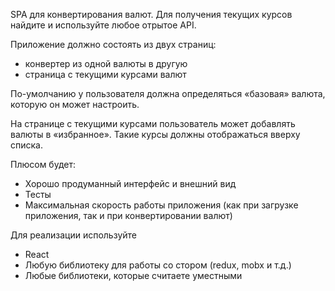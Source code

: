 SPA для конвертирования валют. Для получения текущих курсов найдите и используйте любое отрытое API. 

Приложение должно состоять из двух страниц:
  
  * конвертер из одной валюты в другую
  * страница с текущими курсами валют

По-умолчанию у пользователя должна определяться «базовая» валюта, которую он может настроить.

На странице с текущими курсами пользователь может добавлять валюты в «избранное». Такие курсы должны отображаться вверху списка.

Плюсом будет:
* Хорошо продуманный интерфейс и внешний вид
* Тесты 
* Максимальная скорость работы приложения (как при загрузке приложения, так и при конвертировании валют)

Для реализации используйте 
* React
* Любую библиотеку для работы со стором (redux, mobx и т.д.) 
* Любые библиотеки, которые считаете уместными
